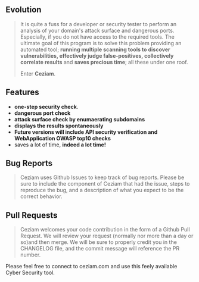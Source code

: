                           
## Evolution
> It is quite a fuss for a developer or security tester to perform an analysis of your domain's attack surface and dangerous ports. Especially, if you do not have access to the required tools. The ultimate goal of this program is to solve this problem providing an automated tool; **running multiple scanning tools to discover vulnerabilities, effectively judge false-positives, collectively correlate results** and **saves precious time**; all these under one roof.<p>Enter **Ceziam**.

## Features
- **one-step security check**.
- **dangerous port check** 
- **attack surface check by enumaerating subdomains**  
- **displays the results spontaneously**
- **Future versions will include API security verification and WebApplication OWASP top10 checks**
- saves a lot of time, **indeed a lot time!**

## Bug Reports
> Ceziam uses Github Issues to keep track of bug reports. Please be sure to include the component of Ceziam that had the issue, steps to reproduce the bug, and a description of what you expect to be the correct behavior.

## Pull Requests
> Ceziam welcomes your code contribution in the form of a Github Pull Request. We will review your request (normally nor more than a day or so)and then merge. We will be sure to properly credit you in the CHANGELOG file, and the commit message will reference the PR number.

Please feel free to connect to ceziam.com and use this feely available Cyber Security tool.